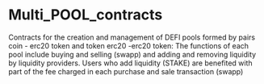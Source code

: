 # Multi_POOL_contracts
Contracts for the creation and management of DEFI pools formed by pairs coin - erc20 token and token erc20 -erc20 token: The functions of each pool include buying and selling (swapp) and adding and removing liquidity by liquidity providers. Users who add liquidity (STAKE) are benefited with part of the fee charged in each purchase and sale transaction (swapp)
